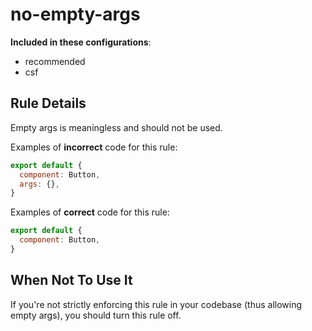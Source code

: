 # no-empty-args

<!-- RULE-CATEGORIES:START -->

**Included in these configurations**: <ul><li>recommended</li><li>csf</li></ul>

<!-- RULE-CATEGORIES:END -->

## Rule Details

Empty args is meaningless and should not be used.

Examples of **incorrect** code for this rule:

```js
export default {
  component: Button,
  args: {},
}
```

Examples of **correct** code for this rule:

```js
export default {
  component: Button,
}
```

## When Not To Use It

If you're not strictly enforcing this rule in your codebase (thus allowing empty args), you should turn this rule off.
